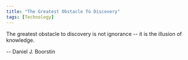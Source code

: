 ```yaml
---
title: "The Greatest Obstacle To Discovery"
tags: [Technology]
---
```


The greatest obstacle to discovery is not ignorance -- it is the illusion of knowledge.

-- Daniel J. Boorstin

